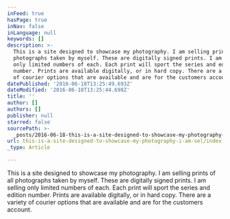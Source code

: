 ```yaml
---
inFeed: true
hasPage: true
inNav: false
inLanguage: null
keywords: []
description: >-
  This is a site designed to showcase my photography. I am selling prints of all
  photographs taken by myself. These are digitally signed prints. I am selling
  only limited numbers of each. Each print will sport the series and edition
  number. Prints are available digitally, or in hard copy. There are a variety
  of courier options that are available and are for the customers account.
datePublished: '2016-06-18T13:25:49.693Z'
dateModified: '2016-06-18T13:25:44.698Z'
title: ''
author: []
authors: []
publisher: null
starred: false
sourcePath: >-
  _posts/2016-06-18-this-is-a-site-designed-to-showcase-my-photography-i-am-sel.md
url: this-is-a-site-designed-to-showcase-my-photography-i-am-sel/index.html
_type: Article

---
```

This is a site designed to showcase my photography. I am selling prints of all photographs taken by myself. These are digitally signed prints. I am selling only limited numbers of each. Each print will sport the series and edition number. Prints are available digitally, or in hard copy. There are a variety of courier options that are available and are for the customers account.